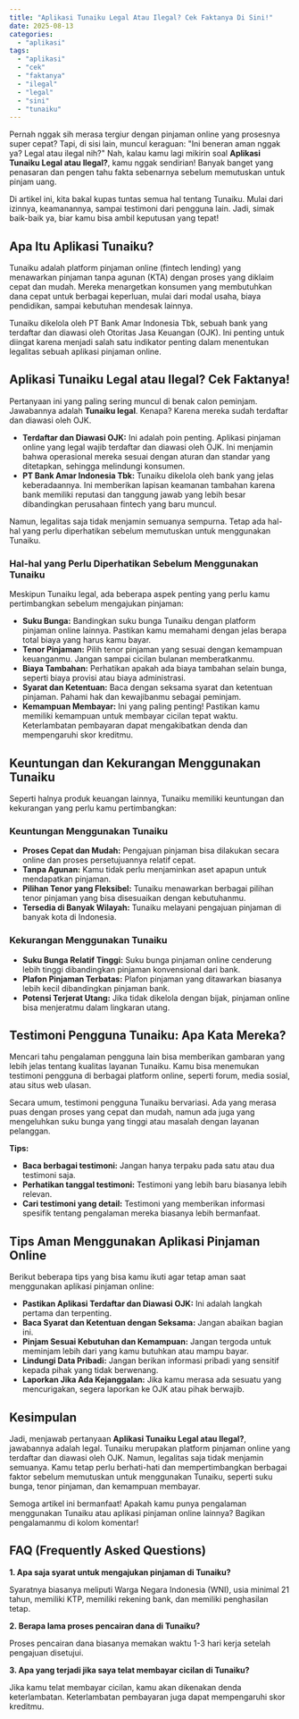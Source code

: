 ```yaml
---
title: "Aplikasi Tunaiku Legal Atau Ilegal? Cek Faktanya Di Sini!"
date: 2025-08-13
categories: 
  - "aplikasi"
tags: 
  - "aplikasi"
  - "cek"
  - "faktanya"
  - "ilegal"
  - "legal"
  - "sini"
  - "tunaiku"
---
```


Pernah nggak sih merasa tergiur dengan pinjaman online yang prosesnya super cepat? Tapi, di sisi lain, muncul keraguan: "Ini beneran aman nggak ya? Legal atau ilegal nih?" Nah, kalau kamu lagi mikirin soal **Aplikasi Tunaiku Legal atau Ilegal?**, kamu nggak sendirian! Banyak banget yang penasaran dan pengen tahu fakta sebenarnya sebelum memutuskan untuk pinjam uang.

Di artikel ini, kita bakal kupas tuntas semua hal tentang Tunaiku. Mulai dari izinnya, keamanannya, sampai testimoni dari pengguna lain. Jadi, simak baik-baik ya, biar kamu bisa ambil keputusan yang tepat!

## Apa Itu Aplikasi Tunaiku?

Tunaiku adalah platform pinjaman online (fintech lending) yang menawarkan pinjaman tanpa agunan (KTA) dengan proses yang diklaim cepat dan mudah. Mereka menargetkan konsumen yang membutuhkan dana cepat untuk berbagai keperluan, mulai dari modal usaha, biaya pendidikan, sampai kebutuhan mendesak lainnya.

Tunaiku dikelola oleh PT Bank Amar Indonesia Tbk, sebuah bank yang terdaftar dan diawasi oleh Otoritas Jasa Keuangan (OJK). Ini penting untuk diingat karena menjadi salah satu indikator penting dalam menentukan legalitas sebuah aplikasi pinjaman online.

## Aplikasi Tunaiku Legal atau Ilegal? Cek Faktanya!

Pertanyaan ini yang paling sering muncul di benak calon peminjam. Jawabannya adalah **Tunaiku legal**. Kenapa? Karena mereka sudah terdaftar dan diawasi oleh OJK.

- **Terdaftar dan Diawasi OJK:** Ini adalah poin penting. Aplikasi pinjaman online yang legal wajib terdaftar dan diawasi oleh OJK. Ini menjamin bahwa operasional mereka sesuai dengan aturan dan standar yang ditetapkan, sehingga melindungi konsumen.
- **PT Bank Amar Indonesia Tbk:** Tunaiku dikelola oleh bank yang jelas keberadaannya. Ini memberikan lapisan keamanan tambahan karena bank memiliki reputasi dan tanggung jawab yang lebih besar dibandingkan perusahaan fintech yang baru muncul.

Namun, legalitas saja tidak menjamin semuanya sempurna. Tetap ada hal-hal yang perlu diperhatikan sebelum memutuskan untuk menggunakan Tunaiku.

### Hal-hal yang Perlu Diperhatikan Sebelum Menggunakan Tunaiku

Meskipun Tunaiku legal, ada beberapa aspek penting yang perlu kamu pertimbangkan sebelum mengajukan pinjaman:

- **Suku Bunga:** Bandingkan suku bunga Tunaiku dengan platform pinjaman online lainnya. Pastikan kamu memahami dengan jelas berapa total biaya yang harus kamu bayar.
- **Tenor Pinjaman:** Pilih tenor pinjaman yang sesuai dengan kemampuan keuanganmu. Jangan sampai cicilan bulanan memberatkanmu.
- **Biaya Tambahan:** Perhatikan apakah ada biaya tambahan selain bunga, seperti biaya provisi atau biaya administrasi.
- **Syarat dan Ketentuan:** Baca dengan seksama syarat dan ketentuan pinjaman. Pahami hak dan kewajibanmu sebagai peminjam.
- **Kemampuan Membayar:** Ini yang paling penting! Pastikan kamu memiliki kemampuan untuk membayar cicilan tepat waktu. Keterlambatan pembayaran dapat mengakibatkan denda dan mempengaruhi skor kreditmu.

## Keuntungan dan Kekurangan Menggunakan Tunaiku

Seperti halnya produk keuangan lainnya, Tunaiku memiliki keuntungan dan kekurangan yang perlu kamu pertimbangkan:

### Keuntungan Menggunakan Tunaiku

- **Proses Cepat dan Mudah:** Pengajuan pinjaman bisa dilakukan secara online dan proses persetujuannya relatif cepat.
- **Tanpa Agunan:** Kamu tidak perlu menjaminkan aset apapun untuk mendapatkan pinjaman.
- **Pilihan Tenor yang Fleksibel:** Tunaiku menawarkan berbagai pilihan tenor pinjaman yang bisa disesuaikan dengan kebutuhanmu.
- **Tersedia di Banyak Wilayah:** Tunaiku melayani pengajuan pinjaman di banyak kota di Indonesia.

### Kekurangan Menggunakan Tunaiku

- **Suku Bunga Relatif Tinggi:** Suku bunga pinjaman online cenderung lebih tinggi dibandingkan pinjaman konvensional dari bank.
- **Plafon Pinjaman Terbatas:** Plafon pinjaman yang ditawarkan biasanya lebih kecil dibandingkan pinjaman bank.
- **Potensi Terjerat Utang:** Jika tidak dikelola dengan bijak, pinjaman online bisa menjeratmu dalam lingkaran utang.

## Testimoni Pengguna Tunaiku: Apa Kata Mereka?

Mencari tahu pengalaman pengguna lain bisa memberikan gambaran yang lebih jelas tentang kualitas layanan Tunaiku. Kamu bisa menemukan testimoni pengguna di berbagai platform online, seperti forum, media sosial, atau situs web ulasan.

Secara umum, testimoni pengguna Tunaiku bervariasi. Ada yang merasa puas dengan proses yang cepat dan mudah, namun ada juga yang mengeluhkan suku bunga yang tinggi atau masalah dengan layanan pelanggan.

**Tips:**

- **Baca berbagai testimoni:** Jangan hanya terpaku pada satu atau dua testimoni saja.
- **Perhatikan tanggal testimoni:** Testimoni yang lebih baru biasanya lebih relevan.
- **Cari testimoni yang detail:** Testimoni yang memberikan informasi spesifik tentang pengalaman mereka biasanya lebih bermanfaat.

## Tips Aman Menggunakan Aplikasi Pinjaman Online

Berikut beberapa tips yang bisa kamu ikuti agar tetap aman saat menggunakan aplikasi pinjaman online:

- **Pastikan Aplikasi Terdaftar dan Diawasi OJK:** Ini adalah langkah pertama dan terpenting.
- **Baca Syarat dan Ketentuan dengan Seksama:** Jangan abaikan bagian ini.
- **Pinjam Sesuai Kebutuhan dan Kemampuan:** Jangan tergoda untuk meminjam lebih dari yang kamu butuhkan atau mampu bayar.
- **Lindungi Data Pribadi:** Jangan berikan informasi pribadi yang sensitif kepada pihak yang tidak berwenang.
- **Laporkan Jika Ada Kejanggalan:** Jika kamu merasa ada sesuatu yang mencurigakan, segera laporkan ke OJK atau pihak berwajib.

## Kesimpulan

Jadi, menjawab pertanyaan **Aplikasi Tunaiku Legal atau Ilegal?**, jawabannya adalah legal. Tunaiku merupakan platform pinjaman online yang terdaftar dan diawasi oleh OJK. Namun, legalitas saja tidak menjamin semuanya. Kamu tetap perlu berhati-hati dan mempertimbangkan berbagai faktor sebelum memutuskan untuk menggunakan Tunaiku, seperti suku bunga, tenor pinjaman, dan kemampuan membayar.

Semoga artikel ini bermanfaat! Apakah kamu punya pengalaman menggunakan Tunaiku atau aplikasi pinjaman online lainnya? Bagikan pengalamanmu di kolom komentar!

## FAQ (Frequently Asked Questions)

**1\. Apa saja syarat untuk mengajukan pinjaman di Tunaiku?**

Syaratnya biasanya meliputi Warga Negara Indonesia (WNI), usia minimal 21 tahun, memiliki KTP, memiliki rekening bank, dan memiliki penghasilan tetap.

**2\. Berapa lama proses pencairan dana di Tunaiku?**

Proses pencairan dana biasanya memakan waktu 1-3 hari kerja setelah pengajuan disetujui.

**3\. Apa yang terjadi jika saya telat membayar cicilan di Tunaiku?**

Jika kamu telat membayar cicilan, kamu akan dikenakan denda keterlambatan. Keterlambatan pembayaran juga dapat mempengaruhi skor kreditmu.

